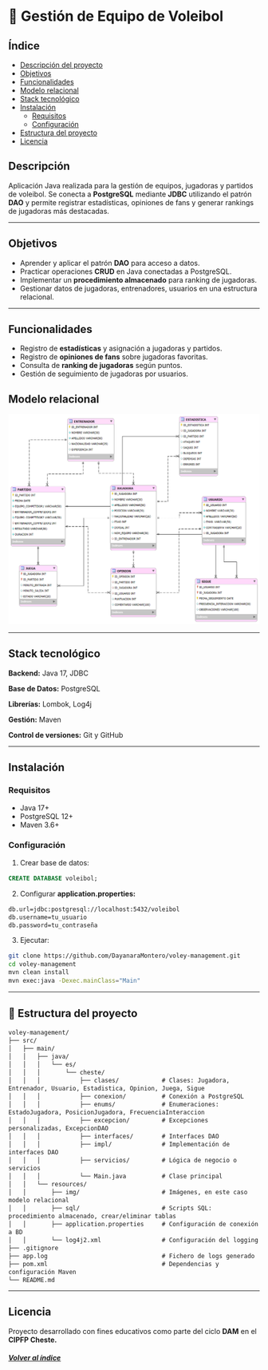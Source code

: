 # 🏐 Gestión de Equipo de Voleibol

## Índice

* [Descripción del proyecto](#descripción)
* [Objetivos](#objetivos)
* [Funcionalidades](#funcionalidades)
* [Modelo relacional](#modelo-relacional)
* [Stack tecnológico](#stack-tecnológico)
* [Instalación](#instalación)
  *  [Requisitos](#requisitos)
  * [Configuración](#configuración)
* [Estructura del proyecto](#-estructura-del-proyecto)
* [Licencia](#licencia)

## Descripción
Aplicación Java realizada para la gestión de equipos, jugadoras y partidos de voleibol. Se conecta a **PostgreSQL** mediante **JDBC** utilizando el patrón **DAO** y permite registrar estadísticas, opiniones de fans y generar rankings de jugadoras más destacadas.

---

## Objetivos
- Aprender y aplicar el patrón **DAO** para acceso a datos.
- Practicar operaciones **CRUD** en Java conectadas a PostgreSQL.
- Implementar un **procedimiento almacenado** para ranking de jugadoras.
- Gestionar datos de jugadoras, entrenadores, usuarios en una estructura relacional.

---

## Funcionalidades
- Registro de **estadísticas** y asignación a jugadoras y partidos.
- Registro de **opiniones de fans** sobre jugadoras favoritas.
- Consulta de **ranking de jugadoras** según puntos.
- Gestión de seguimiento de jugadoras por usuarios.

## Modelo relacional
![Modelo relacional Voleibol](src/main/resources/img/modelo-relacional-voleibol.png "Modelo relacional Voleibol")

---

## Stack tecnológico

**Backend:** Java 17, JDBC

**Base de Datos:** PostgreSQL

**Librerías:** Lombok, Log4j

**Gestión:** Maven

**Control de versiones:** Git y GitHub

---

## Instalación

### Requisitos
- Java 17+
- PostgreSQL 12+
- Maven 3.6+

### Configuración

1. Crear base de datos:
```sql
CREATE DATABASE voleibol;
```

2. Configurar **application.properties:**
```properties
db.url=jdbc:postgresql://localhost:5432/voleibol
db.username=tu_usuario
db.password=tu_contraseña
```

3. Ejecutar:
```bash
git clone https://github.com/DayanaraMontero/voley-management.git
cd voley-management
mvn clean install
mvn exec:java -Dexec.mainClass="Main"
```

---

## 📁 Estructura del proyecto

```
voley-management/
├── src/
│   ├── main/
│   │   ├── java/
│   │   │   └── es/
│   │   │       └── cheste/
│   │   │           ├── clases/            # Clases: Jugadora, Entrenador, Usuario, Estadistica, Opinion, Juega, Sigue
│   │   │           ├── conexion/          # Conexión a PostgreSQL
│   │   │           ├── enums/             # Enumeraciones: EstadoJugadora, PosicionJugadora, FrecuenciaInteraccion
│   │   │           ├── excepcion/         # Excepciones personalizadas, ExcepcionDAO
│   │   │           ├── interfaces/        # Interfaces DAO
│   │   │           ├── impl/              # Implementación de interfaces DAO
│   │   │           ├── servicios/         # Lógica de negocio o servicios
│   │   │           └── Main.java          # Clase principal
│   │   └── resources/
│   │       ├── img/                       # Imágenes, en este caso modelo relacional
│   │       ├── sql/                       # Scripts SQL: procedimiento almacenado, crear/eliminar tablas
│   │       ├── application.properties     # Configuración de conexión a BD
│   │       └── log4j2.xml                 # Configuración del logging
├── .gitignore
├── app.log                                # Fichero de logs generado
├── pom.xml                                # Dependencias y configuración Maven
└── README.md
```

---

## Licencia
Proyecto desarrollado con fines educativos como parte del ciclo **DAM** en el **CIPFP Cheste.**

####  <u>*[Volver al índice](#índice)*</u>


